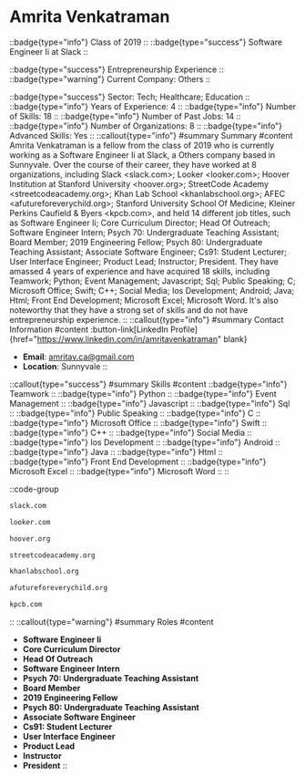 # Amrita Venkatraman
::badge{type="info"}
Class of 2019
::
::badge{type="success"}
Software Engineer Ii at Slack
::

::badge{type="success"}
Entrepreneurship Experience
::
::badge{type="warning"}
Current Company: Others
::

::badge{type="success"}
Sector: Tech; Healthcare; Education
::
::badge{type="info"}
Years of Experience: 4
::
::badge{type="info"}
Number of Skills: 18
::
::badge{type="info"}
Number of Past Jobs: 14
::
::badge{type="info"}
Number of Organizations: 8
::
::badge{type="info"}
Advanced Skills: Yes
::
::callout{type="info"}
#summary
Summary
#content
Amrita Venkatraman is a fellow from the class of 2019 who is currently working as a Software Engineer Ii at Slack, a Others company based in Sunnyvale. Over the course of their career, they have worked at 8 organizations, including Slack <slack.com>; Looker <looker.com>; Hoover Institution at Stanford University <hoover.org>; StreetCode Academy <streetcodeacademy.org>; Khan Lab School <khanlabschool.org>; AFEC <afutureforeverychild.org>; Stanford University School Of Medicine; Kleiner Perkins Caufield & Byers <kpcb.com>, and held 14 different job titles, such as Software Engineer Ii; Core Curriculum Director; Head Of Outreach; Software Engineer Intern; Psych 70: Undergraduate Teaching Assistant; Board Member; 2019 Engineering Fellow; Psych 80: Undergraduate Teaching Assistant; Associate Software Engineer; Cs91: Student Lecturer; User Interface Engineer; Product Lead; Instructor; President. They have amassed 4 years of experience and have acquired 18 skills, including Teamwork; Python; Event Management; Javascript; Sql; Public Speaking; C; Microsoft Office; Swift; C++; Social Media; Ios Development; Android; Java; Html; Front End Development; Microsoft Excel; Microsoft Word. It's also noteworthy that they have a strong set of skills and do not have entrepreneurship experience.
::
::callout{type="info"}
#summary
Contact Information
#content
:button-link[LinkedIn Profile]{href="https://www.linkedin.com/in/amritavenkatraman" blank}
- **Email**: amritav.ca@gmail.com
- **Location**: Sunnyvale
::

::callout{type="success"}
#summary
Skills
#content
::badge{type="info"}
Teamwork
::
::badge{type="info"}
Python
::
::badge{type="info"}
Event Management
::
::badge{type="info"}
Javascript
::
::badge{type="info"}
Sql
::
::badge{type="info"}
Public Speaking
::
::badge{type="info"}
C
::
::badge{type="info"}
Microsoft Office
::
::badge{type="info"}
Swift
::
::badge{type="info"}
C++
::
::badge{type="info"}
Social Media
::
::badge{type="info"}
Ios Development
::
::badge{type="info"}
Android
::
::badge{type="info"}
Java
::
::badge{type="info"}
Html
::
::badge{type="info"}
Front End Development
::
::badge{type="info"}
Microsoft Excel
::
::badge{type="info"}
Microsoft Word
::
::

::code-group
```bash [Slack]
slack.com
```
```bash [Looker]
looker.com
```
```bash [Hoover Institution at Stanford University]
hoover.org
```
```bash [StreetCode Academy]
streetcodeacademy.org
```
```bash [Khan Lab School]
khanlabschool.org
```
```bash [AFEC]
afutureforeverychild.org
```
```bash [Kleiner Perkins Caufield & Byers]
kpcb.com
```
::
::callout{type="warning"}
#summary
Roles
#content
- **Software Engineer Ii**
- **Core Curriculum Director**
- **Head Of Outreach**
- **Software Engineer Intern**
- **Psych 70: Undergraduate Teaching Assistant**
- **Board Member**
- **2019 Engineering Fellow**
- **Psych 80: Undergraduate Teaching Assistant**
- **Associate Software Engineer**
- **Cs91: Student Lecturer**
- **User Interface Engineer**
- **Product Lead**
- **Instructor**
- **President**
::

